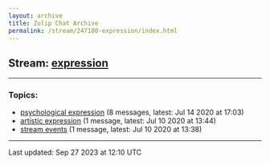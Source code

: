 ```yaml
---
layout: archive
title: Zulip Chat Archive
permalink: /stream/247180-expression/index.html
---
```


## Stream: [expression](https://mattecapu.github.io/ct-zulip-archive/stream/247180-expression/index.html)
---

### Topics:

* [psychological expression](topic/topic_psychological.20expression.html) (8 messages, latest: Jul 14 2020 at 17:03)
* [artistic expression](topic/topic_artistic.20expression.html) (1 message, latest: Jul 10 2020 at 13:44)
* [stream events](topic/topic_stream.20events.html) (1 message, latest: Jul 10 2020 at 13:38)

<hr><p>Last updated: Sep 27 2023 at 12:10 UTC</p>
